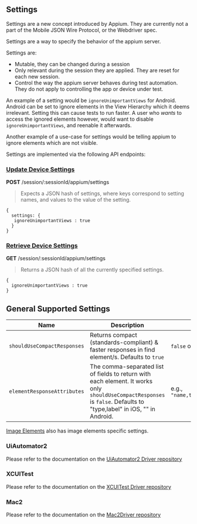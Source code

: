 ## Settings

Settings are a new concept introduced by Appium. They are currently not a part of the Mobile JSON Wire Protocol, or the Webdriver spec.

Settings are a way to specify the behavior of the appium server.

Settings are:
 - Mutable, they can be changed during a session
 - Only relevant during the session they are applied. They are reset for each new session.
 - Control the way the appium server behaves during test automation. They do not apply to controlling the app or device under test.

An example of a setting would be `ignoreUnimportantViews` for Android. Android can be set to ignore elements in the View Hierarchy which it deems irrelevant. Setting this can cause tests to run faster. A user who *wants* to access the ignored elements however, would want to disable `ignoreUnimportantViews`, and reenable it afterwards.

Another example of a use-case for settings would be telling appium to ignore elements which are not visible.

Settings are implemented via the following API endpoints:

### [Update Device Settings](/docs/en/commands/session/settings/update-settings.md)

**POST** /session/:sessionId/appium/settings

>Expects a JSON hash of settings, where keys correspond to setting names, and values to the value of the setting.
```
{
  settings: {
   ignoreUnimportantViews : true
  }
}
```

### [Retrieve Device Settings](/docs/en/commands/session/settings/get-settings.md)

**GET** /session/:sessionId/appium/settings

>Returns a JSON hash of all the currently specified settings.
```
{
  ignoreUnimportantViews : true
}
```

## General Supported Settings

|Name|Description|Values|
|----|----|----|
|`shouldUseCompactResponses`| Returns compact (standards-compliant) & faster responses in find element/s. Defaults to `true` | `false` or `true` |
|`elementResponseAttributes`| The comma-separated list of fields to return with each element. It works only `shouldUseCompactResponses` is `false`. Defaults to "type,label" in iOS, "" in Android. | e.g., `"name,text,rect,attribute/name,attribute/value"` |

[Image Elements](https://github.com/appium/appium/blob/master/docs/en/advanced-concepts/image-elements.md) also has image elements specific settings.

### UiAutomator2

Please refer to the documentation on the [UiAutomator2 Driver repository](https://github.com/appium/appium-uiautomator2-driver#settings-api)

### XCUITest

Please refer to the documentation on the [XCUITest Driver repository](https://github.com/appium/appium-xcuitest-driver#settings-api)

### Mac2

Please refer to the documentation on the [Mac2Driver repository](https://github.com/appium/appium-mac2-driver#settings-api)
